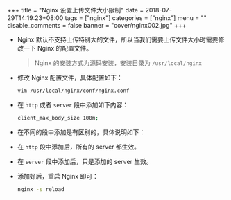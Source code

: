 +++
title = "Nginx 设置上传文件大小限制"
date = 2018-07-29T14:19:23+08:00
tags = ["nginx"]
categories = ["nginx"]
menu = ""
disable_comments = false
banner = "cover/nginx002.jpg"
+++

- Nginx 默认不支持上传特别大的文件，所以当我们需要上传文件大小时需要修改一下 Nginx 的配置文件。
  > Nginx 的安装方式为源码安装，安装目录为 `/usr/local/nginx`

- 修改 Nginx 配置文件，具体配置如下：
  
  ```bash
  vim /usr/local/nginx/conf/nginx.conf
  ```

- 在 `http` 或者 `server` 段中添加如下内容：
  
  ```bash
  client_max_body_size 100m;
  ```

- 在不同的段中添加是有区别的，具体说明如下：
- 在 `http` 段中添加后，所有的 server 都生效。
- 在 `server` 段中添加后，只是添加的 server 生效。
- 添加好后，重启 Nginx 即可：

  ```bash
  nginx -s reload
  ```

